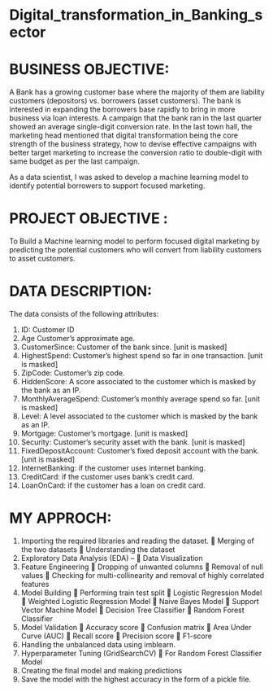 # Digital_transformation_in_Banking_sector

# BUSINESS OBJECTIVE:

A Bank has a growing customer base where the majority of them are liability customers (depositors) vs. borrowers (asset customers). The bank is interested in expanding the borrowers base rapidly to bring in more business via loan interests.
A campaign that the bank ran in the last quarter showed an average single-digit conversion rate. In the last town hall, the marketing head mentioned that digital transformation being the core strength of the business strategy, how to devise effective campaigns with better target marketing to increase the conversion ratio to double-digit with same budget as per the last campaign.

As a data scientist, I was asked to develop a machine learning model to identify potential borrowers to support focused marketing.

# PROJECT OBJECTIVE :
To Build a Machine learning model to perform focused digital marketing by predicting the potential customers who will convert from liability customers to asset customers.


# DATA DESCRIPTION:
The data consists of the following attributes:
1. ID: Customer ID
2. Age Customer’s approximate age.
3. CustomerSince: Customer of the bank since. [unit is masked]
4. HighestSpend: Customer’s highest spend so far in one transaction. [unit is masked]
5. ZipCode: Customer’s zip code.
6. HiddenScore: A score associated to the customer which is masked by the bank as an IP.
7. MonthlyAverageSpend: Customer’s monthly average spend so far. [unit is masked]
8. Level: A level associated to the customer which is masked by the bank as an IP.
9. Mortgage: Customer’s mortgage. [unit is masked]
10. Security: Customer’s security asset with the bank. [unit is masked]
11. FixedDepositAccount: Customer’s fixed deposit account with the bank. [unit is masked]
12. InternetBanking: if the customer uses internet banking.
13. CreditCard: if the customer uses bank’s credit card.
14. LoanOnCard: if the customer has a loan on credit card.

# MY APPROCH:
1.	Importing the required libraries and reading the dataset.
   Merging of the two datasets
  	Understanding the dataset
2.	Exploratory Data Analysis (EDA) –
  	Data Visualization
3.	Feature Engineering
  	Dropping of unwanted columns
  	Removal of null values
  	Checking for multi-collinearity and removal of highly correlated features
4.	Model Building
  	Performing train test split
  	Logistic Regression Model
  	Weighted Logistic Regression Model
  	Naive Bayes Model
  	Support Vector Machine Model
  	Decision Tree Classifier
  	Random Forest Classifier
5.	Model Validation
  	Accuracy score
  	Confusion matrix
  	Area Under Curve (AUC)
  	Recall score
  	Precision score
  	F1-score
6.	Handling the unbalanced data using imblearn.
7.	Hyperparameter Tuning (GridSearchCV)
  	For Random Forest Classifier Model
8.	Creating the final model and making predictions
9.	Save the model with the highest accuracy in the form of a pickle file.

